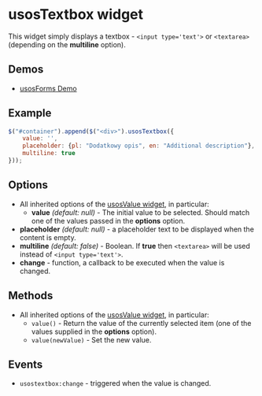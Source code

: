usosTextbox widget
==================

This widget simply displays a textbox - `<input type='text'>` or `<textarea>`
(depending on the **multiline** option).


Demos
-----

  * [usosForms Demo](http://jsfiddle.net/gh/get/jquery/1.9.1/dependencies/migrate,ui/MUCI/jquery-usos/tree/master/jsfiddle-demos/forms)


Example
-------

```javascript
$("#container").append($("<div>").usosTextbox({
    value: '',
    placeholder: {pl: "Dodatkowy opis", en: "Additional description"},
    multiline: true
}));
```

Options
-------

  * All inherited options of the [usosValue widget](widget.value.md), in particular:
    * **value** *(default: null)* - The initial value to be selected. Should
      match one of the values passed in the **options** option.
  * **placeholder** *(default: null)* - a placeholder text to be displayed when
    the content is empty.
  * **multiline** *(default: false)* - Boolean. If **true** then `<textarea>`
    will be used instead of `<input type='text'>`.
  * **change** - function, a callback to be executed when the value is changed.

Methods
-------

  * All inherited options of the [usosValue widget](widget.value.md), in particular:
    * `value()` - Return the value of the currently selected item (one of the
      values supplied in the **options** option).
    * `value(newValue)` - Set the new value.

Events
------

  * `usostextbox:change` - triggered when the value is changed.
